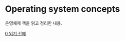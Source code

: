 # Operating system concepts

운영체제 책을 읽고 정리한 내용.

[0 읽기 전에](./books/operating-system-concepts/0-읽기-전에.md)
